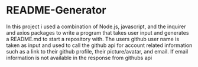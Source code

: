 # README-Generator
In this project i used a combination of Node.js, javascript, and the inquirer and axios packages to write a program that takes user input and generates a README.md to start a repository with. The users github user name is taken as input and used to call the github api for account related information such as a link to their github profile, their picture/avatar, and email. If email information is not available in the response from githubs api 